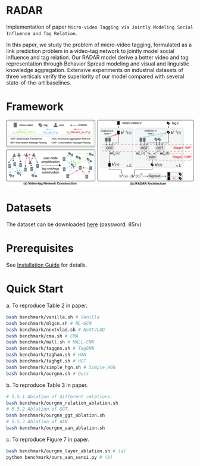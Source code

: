 # RADAR

Implementation of paper ``Micro-video Tagging via Jointly Modeling Social Influence and Tag Relation``.

In this paper, we study the problem of micro-video tagging, formulated as a link prediction problem in a video-tag network to jointly model social influence and tag relation. Our RADAR model derive a better video and tag representation through Behavior Spread modeling and visual and linguistic knowledge aggregation. Extensive experiments on industrial datasets of three verticals verify the superiority of our model compared with several state-of-the-art baselines.

# Framework
![framework](resources/overview.jpg)

# Datasets
The dataset can be downloaded [here](https://pan.baidu.com/s/1QHFA1lqw0i4GJWv6kES1Jg?pwd=85rv) (password: 85rv)

# Prerequisites
See [Installation Guide](install.md) for details.

# Quick Start
a. To reproduce Table 2 in paper.
```bash
bash benchmark/vanilla.sh # Vanilla
bash benchmark/mlgcn.sh # ML-GCN
bash benchmark/nextvlad.sh # NeXtVLAD
bash benchmark/cma.sh # CMA
bash benchmark/mall.sh # MALL-CNN
bash benchmark/taggnn.sh # TagGNN
bash benchmark/taghan.sh # HAN
bash benchmark/taghgt.sh # HGT
bash benchmark/simple_hgn.sh # Simple_HGN
bash benchmark/ourgnn.sh # Ours
```

b. To reproduce Table 3 in paper.
```bash
# 5.5.1 Ablation of different relations.
bash benchmark/ourgnn_relation_ablation.sh
# 5.5.2 Ablation of GGT.
bash benchmark/ourgnn_ggt_ablation.sh
# 5.5.3 Ablation of AAN.
bash benchmark/ourgnn_aan_ablation.sh
```

c. To reproduce Figure 7 in paper.
```bash
bash benchmark/ourgnn_layer_ablation.sh # (a)
python benchmark/ours_aan_sensi.py # (b)
```